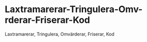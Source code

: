 # Laxtramarerar-Tringulera-Omv-rderar-Friserar-Kod
Laxtramarerar, Tringulera, Omvärderar, Friserar, Kod

